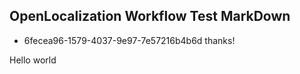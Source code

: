 ## OpenLocalization Workflow Test MarkDown
* 6fecea96-1579-4037-9e97-7e57216b4b6d 
thanks!

Hello world
